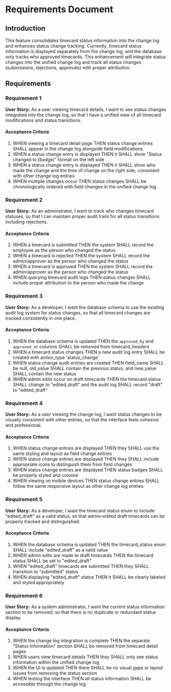 # Requirements Document

## Introduction

This feature consolidates timecard status information into the change log and enhances status change tracking. Currently, timecard status information is displayed separately from the change log, and the database only tracks who approved timecards. This enhancement will integrate status changes into the unified change log and track all status changes (submissions, rejections, approvals) with proper attribution.

## Requirements

### Requirement 1

**User Story:** As a user viewing timecard details, I want to see status changes integrated into the change log, so that I have a unified view of all timecard modifications and status transitions.

#### Acceptance Criteria

1. WHEN viewing a timecard detail page THEN status change entries SHALL appear in the change log alongside field modifications
2. WHEN a status change entry is displayed THEN it SHALL show "Status changed to [badge]" format on the left side
3. WHEN a status change entry is displayed THEN it SHALL show who made the change and the time of change on the right side, consistent with other change log entries
4. WHEN multiple changes occur THEN status changes SHALL be chronologically ordered with field changes in the unified change log

### Requirement 2

**User Story:** As an administrator, I want to track who changes timecard statuses, so that I can maintain proper audit trails for all status transitions including rejections.

#### Acceptance Criteria

1. WHEN a timecard is submitted THEN the system SHALL record the employee as the person who changed the status
2. WHEN a timecard is rejected THEN the system SHALL record the admin/approver as the person who changed the status
3. WHEN a timecard is approved THEN the system SHALL record the admin/approver as the person who changed the status
4. WHEN querying timecard audit logs THEN status changes SHALL include proper attribution to the person who made the change

### Requirement 3

**User Story:** As a developer, I want the database schema to use the existing audit log system for status changes, so that all timecard changes are tracked consistently in one place.

#### Acceptance Criteria

1. WHEN the database schema is updated THEN the `approved_by` and `approved_at` columns SHALL be removed from timecard_headers
2. WHEN a timecard status changes THEN a new audit log entry SHALL be created with action_type 'status_change'
3. WHEN status change audit entries are created THEN field_name SHALL be null, old_value SHALL contain the previous status, and new_value SHALL contain the new status
4. WHEN admin edits occur on draft timecards THEN the timecard status SHALL change to "edited_draft" and the audit log SHALL record "draft" to "edited_draft"

### Requirement 4

**User Story:** As a user viewing the change log, I want status changes to be visually consistent with other entries, so that the interface feels cohesive and professional.

#### Acceptance Criteria

1. WHEN status change entries are displayed THEN they SHALL use the same styling and layout as field change entries
2. WHEN status change entries are displayed THEN they SHALL include appropriate icons to distinguish them from field changes
3. WHEN status change entries are displayed THEN status badges SHALL be properly styled and colored
4. WHEN viewing on mobile devices THEN status change entries SHALL follow the same responsive layout as other change log entries

### Requirement 5

**User Story:** As a developer, I want the timecard status enum to include "edited_draft" as a valid status, so that admin-edited draft timecards can be properly tracked and distinguished.

#### Acceptance Criteria

1. WHEN the database schema is updated THEN the timecard_status enum SHALL include "edited_draft" as a valid value
2. WHEN admin edits are made to draft timecards THEN the timecard status SHALL be set to "edited_draft"
3. WHEN "edited_draft" timecards are submitted THEN they SHALL transition to "submitted" status
4. WHEN displaying "edited_draft" status THEN it SHALL be clearly labeled and styled appropriately

### Requirement 6

**User Story:** As a system administrator, I want the current status information section to be removed, so that there is no duplicate or redundant status display.

#### Acceptance Criteria

1. WHEN the change log integration is complete THEN the separate "Status Information" section SHALL be removed from timecard detail pages
2. WHEN users view timecard details THEN they SHALL only see status information within the unified change log
3. WHEN the UI is updated THEN there SHALL be no visual gaps or layout issues from removing the status section
4. WHEN testing the interface THEN all status information SHALL be accessible through the change log